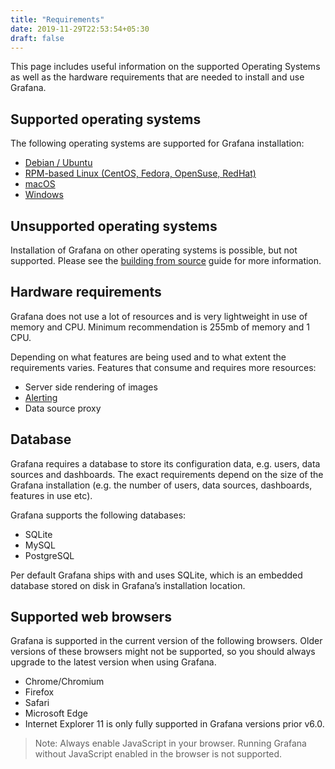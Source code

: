 ```yaml
---
title: "Requirements"
date: 2019-11-29T22:53:54+05:30
draft: false
---
```




This page includes useful information on the supported Operating Systems as well as the hardware requirements that are needed to install and use Grafana.

## Supported operating systems

The following operating systems are supported for Grafana installation:

- [Debian / Ubuntu](https://grafana.com/docs/installation/debian)
- [RPM-based Linux (CentOS, Fedora, OpenSuse, RedHat)](https://grafana.com/docs/installation/rpm)
- [macOS](https://grafana.com/docs/installation/mac)
- [Windows](https://grafana.com/docs/installation/windows)

## Unsupported operating systems

Installation of Grafana on other operating systems is possible, but not supported. Please see the [building from source](https://grafana.com/docs/project/building_from_source/#building-grafana-from-source) guide for more information.

## Hardware requirements

Grafana does not use a lot of resources and is very lightweight in use of memory and CPU. Minimum recommendation is 255mb of memory and 1 CPU.

Depending on what features are being used and to what extent the requirements varies. Features that consume and requires more resources:

- Server side rendering of images
- [Alerting](https://grafana.com/docs/alerting/rules/)
- Data source proxy

## Database

Grafana requires a database to store its configuration data, e.g. users, data sources and dashboards. The exact requirements depend on the size of the Grafana installation (e.g. the number of users, data sources, dashboards, features in use etc).

Grafana supports the following databases:

- SQLite
- MySQL
- PostgreSQL

Per default Grafana ships with and uses SQLite, which is an embedded database stored on disk in Grafana’s installation location.

## Supported web browsers

Grafana is supported in the current version of the following browsers. Older versions of these browsers might not be supported, so you should always upgrade to the latest version when using Grafana.

- Chrome/Chromium
- Firefox
- Safari
- Microsoft Edge
- Internet Explorer 11 is only fully supported in Grafana versions prior v6.0.

> Note: Always enable JavaScript in your browser. Running Grafana without JavaScript enabled in the browser is not supported.

